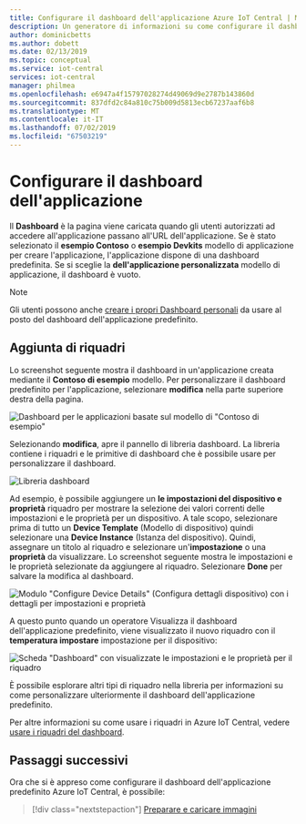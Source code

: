 ```yaml
---
title: Configurare il dashboard dell'applicazione Azure IoT Central | Microsoft Docs
description: Un generatore di informazioni su come configurare il dashboard dell'applicazione Azure IoT Central predefinito.
author: dominicbetts
ms.author: dobett
ms.date: 02/13/2019
ms.topic: conceptual
ms.service: iot-central
services: iot-central
manager: philmea
ms.openlocfilehash: e6947a4f15797028274d49069d9e2787b143860d
ms.sourcegitcommit: 837dfd2c84a810c75b009d5813ecb67237aaf6b8
ms.translationtype: MT
ms.contentlocale: it-IT
ms.lasthandoff: 07/02/2019
ms.locfileid: "67503219"
---
```

# <a name="configure-the-application-dashboard"></a>Configurare il dashboard dell'applicazione

Il **Dashboard** è la pagina viene caricata quando gli utenti autorizzati ad accedere all'applicazione passano all'URL dell'applicazione. Se è stato selezionato il **esempio Contoso** o **esempio Devkits** modello di applicazione per creare l'applicazione, l'applicazione dispone di una dashboard predefinita. Se si sceglie la **dell'applicazione personalizzata** modello di applicazione, il dashboard è vuoto.

> [!NOTE]
> Gli utenti possono anche [creare i propri Dashboard personali](howto-personalize-dashboard.md) da usare al posto del dashboard dell'applicazione predefinito.

## <a name="add-tiles"></a>Aggiunta di riquadri

Lo screenshot seguente mostra il dashboard in un'applicazione creata mediante il **Contoso di esempio** modello. Per personalizzare il dashboard predefinito per l'applicazione, selezionare **modifica** nella parte superiore destra della pagina.

![Dashboard per le applicazioni basate sul modello di "Contoso di esempio"](media/howto-configure-homepage/image1a.png)

Selezionando **modifica**, apre il pannello di libreria dashboard. La libreria contiene i riquadri e le primitive di dashboard che è possibile usare per personalizzare il dashboard.

![Libreria dashboard](media/howto-configure-homepage/image2a.png)

Ad esempio, è possibile aggiungere un **le impostazioni del dispositivo e proprietà** riquadro per mostrare la selezione dei valori correnti delle impostazioni e le proprietà per un dispositivo. A tale scopo, selezionare prima di tutto un **Device Template** (Modello di dispositivo) quindi selezionare una **Device Instance** (Istanza del dispositivo). Quindi, assegnare un titolo al riquadro e selezionare un'**impostazione** o una **proprietà** da visualizzare. Lo screenshot seguente mostra le impostazioni e le proprietà selezionate da aggiungere al riquadro. Selezionare **Done** per salvare la modifica al dashboard.

![Modulo "Configure Device Details" (Configura dettagli dispositivo) con i dettagli per impostazioni e proprietà](media/howto-configure-homepage/image3a.png)

A questo punto quando un operatore Visualizza il dashboard dell'applicazione predefinito, viene visualizzato il nuovo riquadro con il **temperatura impostare** impostazione per il dispositivo:

![Scheda "Dashboard" con visualizzate le impostazioni e le proprietà per il riquadro](media/howto-configure-homepage/image4a.png)

È possibile esplorare altri tipi di riquadro nella libreria per informazioni su come personalizzare ulteriormente il dashboard dell'applicazione predefinito.

Per altre informazioni su come usare i riquadri in Azure IoT Central, vedere [usare i riquadri del dashboard](howto-use-tiles.md).

## <a name="next-steps"></a>Passaggi successivi

Ora che si è appreso come configurare il dashboard dell'applicazione predefinito Azure IoT Central, è possibile:

> [!div class="nextstepaction"]
> [Preparare e caricare immagini](howto-prepare-images.md)
